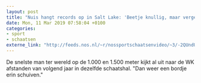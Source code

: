 ```yaml
---
layout: post
title: "Nuis hangt records op in Salt Lake: 'Beetje knullig, maar vergeet het nooit meer'"
date: Mon, 11 Mar 2019 07:58:04 +0100
categories: 
- sport 
- schaatsen 
externe_link: "http://feeds.nos.nl/~r/nossportschaatsenvideo/~3/-2QUndUK3Co/2275471"
---
```


De snelste man ter wereld op de 1.000 en 1.500 meter kijkt al uit naar de WK afstanden van volgend jaar in dezelfde schaatshal. "Dan weer een bordje erin schuiven."<img src="http://feeds.feedburner.com/~r/nossportschaatsenvideo/~4/-2QUndUK3Co" height="1" width="1" alt=""/>
